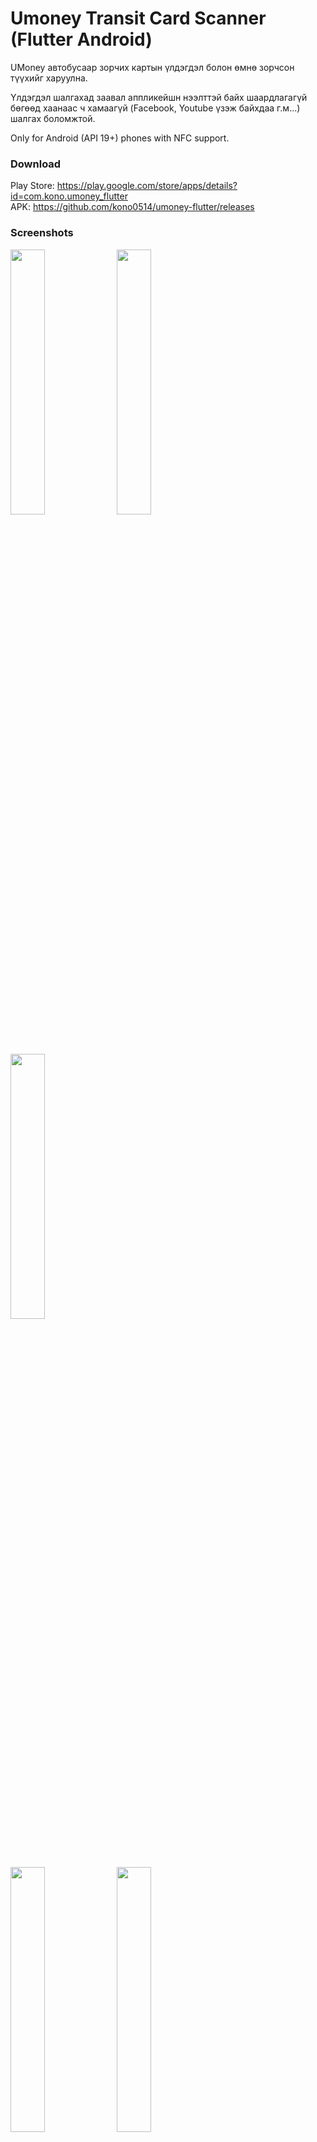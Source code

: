 # Umoney Transit Card Scanner (Flutter Android)

UMoney автобусаар зорчих картын үлдэгдэл болон өмнө зорчсон түүхийг харуулна.  

Үлдэгдэл шалгахад заавал аппликейшн нээлттэй байх шаардлагагүй бөгөөд хаанаас ч хамаагүй (Facebook, Youtube үзэж байхдаа г.м...) шалгах боломжтой.  

Only for Android (API 19+) phones with NFC support.

### Download

Play Store: https://play.google.com/store/apps/details?id=com.kono.umoney_flutter  
APK: https://github.com/kono0514/umoney-flutter/releases

### Screenshots

<img src="https://i.imgur.com/CZDGqd3.png" width="33%"> <img src="https://i.imgur.com/HLDHQ8a.png" width="33%"> <img src="https://i.imgur.com/jOX9ZNe.png" width="33%">

<img src="https://i.imgur.com/QGNSfKf.png" width="33%"> <img src="https://i.imgur.com/4RLSljp.png" width="33%">

### Features

- Scan a card from anywhere in the system
- Last 20 transaction history
- Dark Mode (Follows system settings)

### Used Resources

Card protocol specs: <http://www.tta.or.kr/include/Download.jsp?filename=stnfile/TTAK.KO-12.0240_[2].pdf>  
Useful additional informations in english: <https://github.com/metrodroid/metrodroid/wiki/South-Korea>  

